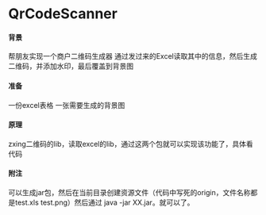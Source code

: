 # QrCodeScanner

#### 背景
帮朋友实现一个商户二维码生成器
通过发过来的Excel读取其中的信息，然后生成二维码，并添加水印，最后覆盖到背景图

#### 准备
一份excel表格
一张需要生成的背景图

#### 原理
zxing二维码的lib，读取excel的lib，通过这两个包就可以实现该功能了，具体看代码

#### 附注
可以生成jar包，然后在当前目录创建资源文件（代码中写死的origin，文件名称都是test.xls test.png）然后通过 java -jar XX.jar。就可以了。
